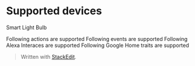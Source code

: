 
# Supported devices

Smart Light Bulb

Following actions are supported
Following events are supported
Following Alexa Interaces are supported
Following Google Home traits are supported

> Written with [StackEdit](https://stackedit.io/).
<!--stackedit_data:
eyJoaXN0b3J5IjpbLTYwNzE1NTUyMl19
-->